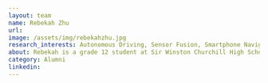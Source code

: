 ```yaml
---
layout: team
name: Rebekah Zhu
url:
image: /assets/img/rebekahzhu.jpg
research_interests: Autonomous Driving, Sensor Fusion, Smartphone Navigation, Machine Learning.
about: Rebekah is a grade 12 student at Sir Winston Churchill High School, and is assisting in the Intelligent Navigation and Mapping Lab as part of the WISE Summer Research Award. She is aiding in the development of high definition smartphone mapping systems.
category: Alumni
linkedin:
---
```

